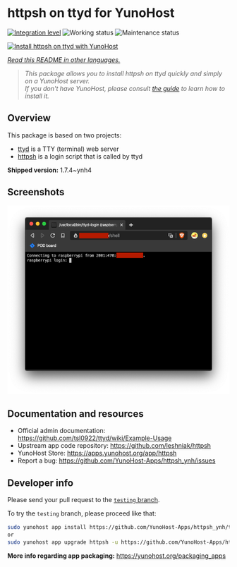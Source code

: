 <!--
N.B.: This README was automatically generated by <https://github.com/YunoHost/apps/tree/master/tools/readme_generator>
It shall NOT be edited by hand.
-->

# httpsh on ttyd for YunoHost

[![Integration level](https://dash.yunohost.org/integration/httpsh.svg)](https://ci-apps.yunohost.org/ci/apps/httpsh/) ![Working status](https://ci-apps.yunohost.org/ci/badges/httpsh.status.svg) ![Maintenance status](https://ci-apps.yunohost.org/ci/badges/httpsh.maintain.svg)

[![Install httpsh on ttyd with YunoHost](https://install-app.yunohost.org/install-with-yunohost.svg)](https://install-app.yunohost.org/?app=httpsh)

*[Read this README in other languages.](./ALL_README.md)*

> *This package allows you to install httpsh on ttyd quickly and simply on a YunoHost server.*  
> *If you don't have YunoHost, please consult [the guide](https://yunohost.org/install) to learn how to install it.*

## Overview

This package is based on two projects:

* [ttyd](https://tsl0922.github.io/ttyd) is a TTY (terminal) web server
* [httpsh](https://github.com/leshniak/httpsh) is a login script that is called by ttyd


**Shipped version:** 1.7.4~ynh4

## Screenshots

![Screenshot of httpsh on ttyd](./doc/screenshots/httpsh.png)

## Documentation and resources

- Official admin documentation: <https://github.com/tsl0922/ttyd/wiki/Example-Usage>
- Upstream app code repository: <https://github.com/leshniak/httpsh>
- YunoHost Store: <https://apps.yunohost.org/app/httpsh>
- Report a bug: <https://github.com/YunoHost-Apps/httpsh_ynh/issues>

## Developer info

Please send your pull request to the [`testing` branch](https://github.com/YunoHost-Apps/httpsh_ynh/tree/testing).

To try the `testing` branch, please proceed like that:

```bash
sudo yunohost app install https://github.com/YunoHost-Apps/httpsh_ynh/tree/testing --debug
or
sudo yunohost app upgrade httpsh -u https://github.com/YunoHost-Apps/httpsh_ynh/tree/testing --debug
```

**More info regarding app packaging:** <https://yunohost.org/packaging_apps>
